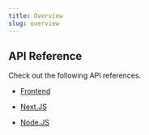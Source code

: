 ```yaml
---
title: Overview
slug: overview
---
```


## API Reference

Check out the following API references.

-   [Frontend](/api/client/overview)

-   [Next.JS](/api/nextjs/overview)

-   [Node.JS](/api/nodejs/overview)
